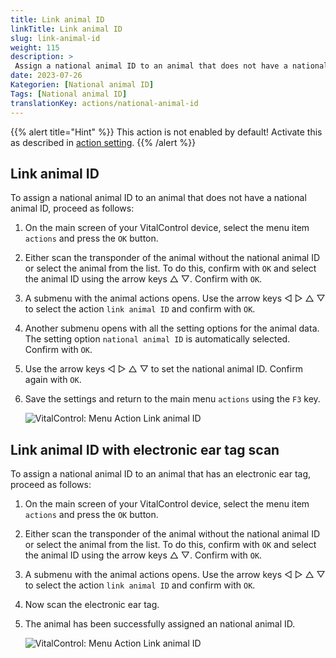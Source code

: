 ```yaml
---
title: Link animal ID
linkTitle: Link animal ID
slug: link-animal-id
weight: 115
description: >
 Assign a national animal ID to an animal that does not have a national animal ID
date: 2023-07-26
Kategorien: [National animal ID]
Tags: [National animal ID]
translationKey: actions/national-animal-id
---
```

{{% alert title="Hint" %}}
This action is not enabled by default! Activate this as described in [action setting](/en/docs/actions/action-setting/).
{{% /alert %}}


## Link animal ID

To assign a national animal ID to an animal that does not have a national animal ID, proceed as follows:

1. On the main screen of your VitalControl device, select the menu item `actions` and press the `OK` button.

2. Either scan the transponder of the animal without the national animal ID or select the animal from the list. To do this, confirm with `OK` and select the animal ID using the arrow keys △ ▽. Confirm with `OK`.

3. A submenu with the animal actions opens. Use the arrow keys ◁ ▷ △ ▽ to select the action `link animal ID` and confirm with `OK`.

4. Another submenu opens with all the setting options for the animal data. The setting option `national animal ID` is automatically selected. Confirm with `OK`.

5. Use the arrow keys ◁ ▷ △ ▽ to set the national animal ID. Confirm again with `OK`.

6. Save the settings and return to the main menu `actions` using the `F3` key.

    ![VitalControl: Menu Action Link animal ID](../images/linkanimalid.png "Link animal ID")

## Link animal ID with electronic ear tag scan

To assign a national animal ID to an animal that has an electronic ear tag, proceed as follows:

1. On the main screen of your VitalControl device, select the menu item `actions` and press the `OK` button.

2. Either scan the transponder of the animal without the national animal ID or select the animal from the list. To do this, confirm with `OK` and select the animal ID using the arrow keys △ ▽. Confirm with `OK`.

3. A submenu with the animal actions opens. Use the arrow keys ◁ ▷ △ ▽ to select the action `link animal ID` and confirm with `OK`.

4. Now scan the electronic ear tag.

5. The animal has been successfully assigned an national animal ID.

    ![VitalControl: Menu Action Link animal ID](../images/linkanimalidscan.png "Link animal ID")
